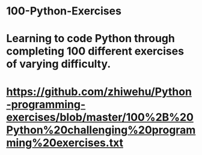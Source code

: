 # 100-Python-Exercises
# Learning to code Python through completing 100 different exercises of varying difficulty.

# https://github.com/zhiwehu/Python-programming-exercises/blob/master/100%2B%20Python%20challenging%20programming%20exercises.txt